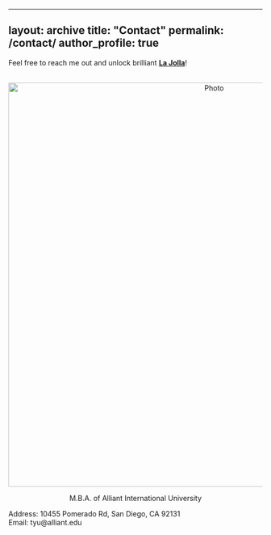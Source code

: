 
---
layout: archive
title: "Contact"
permalink: /contact/
author_profile: true
---

Feel free to reach me out and unlock brilliant **[La Jolla](https://goo.gl/maps/uqH5bzJ6D64SrmGy9)**!

<p align="center">
  <img src="https://zhuonan-hao.github.io/images/UCSD.jpg?raw=true" alt="Photo" style="width:800px;"/>
</p>
<p align="center">
 M.B.A. of Alliant International University
</p>
Address: 10455 Pomerado Rd, San Diego, CA 92131 <br>
Email: tyu@alliant.edu
